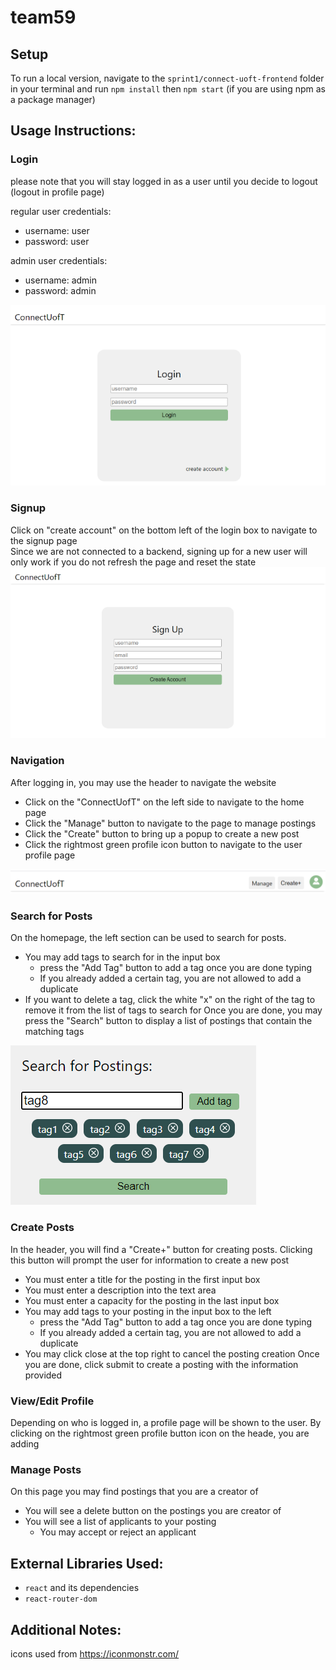 # team59

## Setup
To run a local version, navigate to the `sprint1/connect-uoft-frontend` folder 
in your terminal and run `npm install` then `npm start` (if you are using npm as a package manager)

## Usage Instructions:

### Login
please note that you will stay logged in as a user until you decide to logout (logout in profile page)

regular user credentials:
* username: user
* password: user

admin user credentials: 
* username: admin
* password: admin

![login page screenshot](Files/screenshots_phase1/login.png)

### Signup
Click on "create account" on the bottom left of the login box to navigate to the signup page \
Since we are not connected to a backend, signing up for a new user will only work if you do not refresh the page 
and reset the state \
![sign up page screenshot](Files/screenshots_phase1/signup.png)

### Navigation
After logging in, you may use the header to navigate the website
* Click on the "ConnectUofT" on the left side to navigate to the home page
* Click the "Manage" button to navigate to the page to manage postings
* Click the "Create" button to bring up a popup to create a new post
* Click the rightmost green profile icon button to navigate to the user profile page

![website header screenshot](Files/screenshots_phase1/header.png)

### Search for Posts
On the homepage, the left section can be used to search for posts. 
* You may add tags to search for in the input box
    * press the "Add Tag" button to add a tag once you are done typing
    * If you already added a certain tag, you are not allowed to add a duplicate
* If you want to delete a tag, click the white "x" on the right of the tag to remove it 
  from the list of tags to search for 
Once you are done, you may press the "Search" button to display a list of postings that contain the matching tags
  
![search section screenshot](Files/screenshots_phase1/search.png)

### Create Posts
In the header, you will find a "Create+" button for creating posts.
Clicking this button will prompt the user for information to create a new post
* You must enter a title for the posting in the first input box
* You must enter a description into the text area
* You must enter a capacity for the posting in the last input box
* You may add tags to your posting  in the input box to the left
    * press the "Add Tag" button to add a tag once you are done typing
    * If you already added a certain tag, you are not allowed to add a duplicate
* You may click close at the top right to cancel the posting creation
Once you are done, click submit to create a posting with the information provided

### View/Edit Profile
Depending on who is logged in, a profile page will be shown to the user.
By clicking on the rightmost green profile button icon on the heade,
you are adding
### Manage Posts
On this page you may find postings that you are a creator of
* You will see a delete button on the postings you are creator of
* You will see a list of applicants to your posting
  * You may accept or reject an applicant

## External Libraries Used:
* `react` and its dependencies
* `react-router-dom`

## Additional Notes:
icons used from https://iconmonstr.com/
